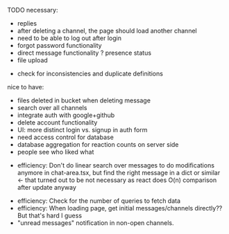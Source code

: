TODO
necessary:
+ replies
+ after deleting a channel, the page should load another channel
+ need to be able to log out after login
+ forgot password functionality
+ direct message functionality
? presence status
+ file upload

- check for inconsistencies and duplicate definitions

nice to have:
- files deleted in bucket when deleting message
- search over all channels
- integrate auth with google+github
- delete account functionality
- UI: more distinct login vs. signup in auth form
- need access control for database
- database aggregation for reaction counts on server side
- people see who liked what
+ efficiency: Don't do linear search over messages to do modifications anymore in chat-area.tsx, but find the right message in a dict or similar <- that turned out to be not necessary as react does O(n) comparison after update anyway
- efficiency: Check for the number of queries to fetch data
- efficiency: When loading page, get initial messages/channels directly?? But that's hard I guess
- "unread messages" notification in non-open channels.